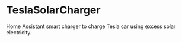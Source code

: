 # TeslaSolarCharger
Home Assistant smart charger to charge Tesla car using excess solar electricity.
